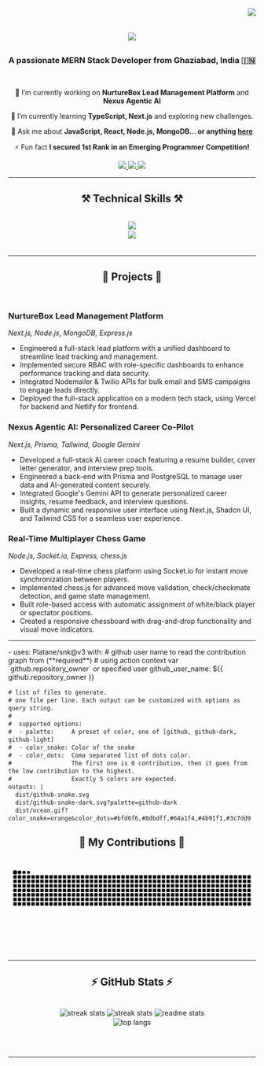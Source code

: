 <img align="right" src="https://visitor-badge.laobi.icu/badge?page_id=RahulKumar1430.RahulKumar1430" />

<h1 align="center">
    <img src="https://readme-typing-svg.herokuapp.com/?font=Righteous&size=35&center=true&vCenter=true&width=500&height=70&duration=4000&lines=Hi+There!+👋;+I'm+Rahul+Kumar!;" />
</h1>

<h3 align="center">A passionate MERN Stack Developer from Ghaziabad, India 🇮🇳</h3>

<br/>

<div align="center">
 
 🔭 I’m currently working on **NurtureBox Lead Management Platform** and **Nexus Agentic AI**
 
 🌱 I’m currently learning **TypeScript, Next.js** and exploring new challenges.

 💬 Ask me about **JavaScript, React, Node.js, MongoDB... or anything [here](https://github.com/RahulKumar1430/RahulKumar1430/issues)**

 ⚡ Fun fact **I secured 1st Rank in an Emerging Programmer Competition!**

 </div>
 
<div align="center"> 
  <a href="mailto:rahulkumar27382@gmail.com">
    <img src="https://img.shields.io/badge/Gmail-333333?style=for-the-badge&logo=gmail&logoColor=red" />
  </a>
  <a href="https://www.linkedin.com/in/rahul-kumar-9250a2264/" target="_blank">
    <img src="https://img.shields.io/badge/LinkedIn-0077B5?style=for-the-badge&logo=linkedin&logoColor=white" target="_blank" />
  </a>
  <a href="https://github.com/RahulKumar1430" target="_blank">
    <img src="https://img.shields.io/badge/GitHub-100000?style=for-the-badge&logo=github&logoColor=white" target="_blank" />
  </a>
</div>

 <hr/>
 
<h2 align="center">⚒️ Technical Skills ⚒️</h2>
<br/>
<div align="center">
    <img src="https://skillicons.dev/icons?i=javascript,typescript,python,java,react,nextjs,tailwind,html,css,vscode,github,git,nodejs,express,mongodb,postman" />
</div>
<div align="center">
    <img src="https://skillicons.dev/icons?i=cpp,redux,prisma,postgresql" />
</div>

<br/>
<hr/>

<h2 align="center">🚀 Projects 🚀</h2>
<br/>
<div align="left">
<h3>NurtureBox Lead Management Platform</h3>
<p><em>Next.js, Node.js, MongoDB, Express.js</em></p>
<ul>
  <li>Engineered a full-stack lead platform with a unified dashboard to streamline lead tracking and management.</li>
  <li>Implemented secure RBAC with role-specific dashboards to enhance performance tracking and data security.</li>
  <li>Integrated Nodemailer & Twilio APIs for bulk email and SMS campaigns to engage leads directly.</li>
  <li>Deployed the full-stack application on a modern tech stack, using Vercel for backend and Netlify for frontend.</li>
</ul>

<h3>Nexus Agentic AI: Personalized Career Co-Pilot</h3>
<p><em>Next.js, Prisma, Tailwind, Google Gemini</em></p>
<ul>
  <li>Developed a full-stack AI career coach featuring a resume builder, cover letter generator, and interview prep tools.</li>
  <li>Engineered a back-end with Prisma and PostgreSQL to manage user data and AI-generated content securely.</li>
  <li>Integrated Google's Gemini API to generate personalized career insights, resume feedback, and interview questions.</li>
  <li>Built a dynamic and responsive user interface using Next.js, Shadcn UI, and Tailwind CSS for a seamless user experience.</li>
</ul>

<h3>Real-Time Multiplayer Chess Game</h3>
<p><em>Node.js, Socket.io, Express, chess.js</em></p>
<ul>
  <li>Developed a real-time chess platform using Socket.io for instant move synchronization between players.</li>
  <li>Implemented chess.js for advanced move validation, check/checkmate detection, and game state management.</li>
  <li>Built role-based access with automatic assignment of white/black player or spectator positions.</li>
  <li>Created a responsive chessboard with drag-and-drop functionality and visual move indicators.</li>
</ul>
</div>

<hr/>
- uses: Platane/snk@v3
  with:
    # github user name to read the contribution graph from (**required**)
    # using action context var `github.repository_owner` or specified user
    github_user_name: ${{ github.repository_owner }}

    # list of files to generate.
    # one file per line. Each output can be customized with options as query string.
    #
    #  supported options:
    #  - palette:     A preset of color, one of [github, github-dark, github-light]
    #  - color_snake: Color of the snake
    #  - color_dots:  Coma separated list of dots color.
    #                 The first one is 0 contribution, then it goes from the low contribution to the highest.
    #                 Exactly 5 colors are expected.
    outputs: |
      dist/github-snake.svg
      dist/github-snake-dark.svg?palette=github-dark
      dist/ocean.gif?color_snake=orange&color_dots=#bfd6f6,#8dbdff,#64a1f4,#4b91f1,#3c7dd9
<div align="center">
  <h2>🐍 My Contributions 🐍</h2>
  <br>
  <img alt="snake eating my contributions" src="https://raw.githubusercontent.com/RahulKumar1430/RahulKumar1430/output/github-contribution-grid-snake-dark.svg" />
  
  <br/><br/><br/>
</div>

<hr/>

<h2 align="center">⚡ GitHub Stats ⚡</h2>
<br>
<div align=center>
    <img width=390 src="https://github-readme-streak-stats.vercel.app/?user=RahulKumar1430&theme=dark&border_radius=10" alt="streak stats"/>
  <img width=390 src="https://github-readme-streak-stats.vercel.app/?user=RahulKumar1430&theme=dark&border_radius=10" alt="streak stats"/>
  <img width=390 src="https://github-readme-stats.vercel.app/api?username=RahulKumar1430&count_private=true&show_icons=true&theme=dark&rank_icon=github&border_radius=10" alt="readme stats" />
  <br/>
  <img width=325 align="center" src="https://github-readme-stats.vercel.app/api/top-langs/?username=RahulKumar1430&hide=HTML&langs_count=8&layout=compact&theme=dark&border_radius=10&size_weight=0.5&count_weight=0.5" alt="top langs" />
</div>

<br/><br/>

<hr/>
